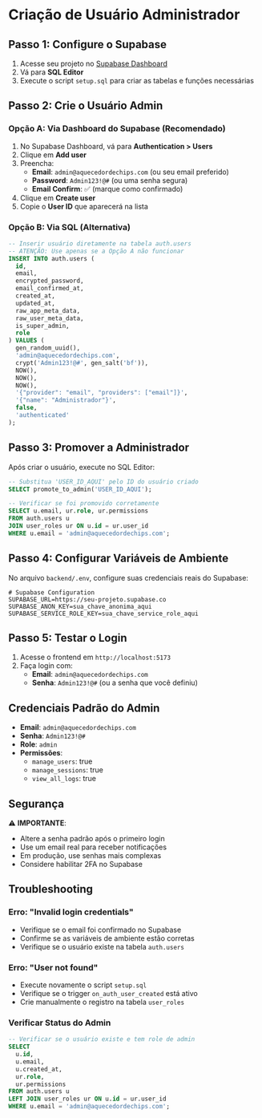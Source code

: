 # Criação de Usuário Administrador

## Passo 1: Configure o Supabase

1. Acesse seu projeto no [Supabase Dashboard](https://supabase.com/dashboard)
2. Vá para **SQL Editor**
3. Execute o script `setup.sql` para criar as tabelas e funções necessárias

## Passo 2: Crie o Usuário Admin

### Opção A: Via Dashboard do Supabase (Recomendado)

1. No Supabase Dashboard, vá para **Authentication > Users**
2. Clique em **Add user**
3. Preencha:
   - **Email**: `admin@aquecedordechips.com` (ou seu email preferido)
   - **Password**: `Admin123!@#` (ou uma senha segura)
   - **Email Confirm**: ✅ (marque como confirmado)
4. Clique em **Create user**
5. Copie o **User ID** que aparecerá na lista

### Opção B: Via SQL (Alternativa)

```sql
-- Inserir usuário diretamente na tabela auth.users
-- ATENÇÃO: Use apenas se a Opção A não funcionar
INSERT INTO auth.users (
  id,
  email,
  encrypted_password,
  email_confirmed_at,
  created_at,
  updated_at,
  raw_app_meta_data,
  raw_user_meta_data,
  is_super_admin,
  role
) VALUES (
  gen_random_uuid(),
  'admin@aquecedordechips.com',
  crypt('Admin123!@#', gen_salt('bf')),
  NOW(),
  NOW(),
  NOW(),
  '{"provider": "email", "providers": ["email"]}',
  '{"name": "Administrador"}',
  false,
  'authenticated'
);
```

## Passo 3: Promover a Administrador

Após criar o usuário, execute no SQL Editor:

```sql
-- Substitua 'USER_ID_AQUI' pelo ID do usuário criado
SELECT promote_to_admin('USER_ID_AQUI');

-- Verificar se foi promovido corretamente
SELECT u.email, ur.role, ur.permissions 
FROM auth.users u
JOIN user_roles ur ON u.id = ur.user_id
WHERE u.email = 'admin@aquecedordechips.com';
```

## Passo 4: Configurar Variáveis de Ambiente

No arquivo `backend/.env`, configure suas credenciais reais do Supabase:

```env
# Supabase Configuration
SUPABASE_URL=https://seu-projeto.supabase.co
SUPABASE_ANON_KEY=sua_chave_anonima_aqui
SUPABASE_SERVICE_ROLE_KEY=sua_chave_service_role_aqui
```

## Passo 5: Testar o Login

1. Acesse o frontend em `http://localhost:5173`
2. Faça login com:
   - **Email**: `admin@aquecedordechips.com`
   - **Senha**: `Admin123!@#` (ou a senha que você definiu)

## Credenciais Padrão do Admin

- **Email**: `admin@aquecedordechips.com`
- **Senha**: `Admin123!@#`
- **Role**: `admin`
- **Permissões**:
  - `manage_users`: true
  - `manage_sessions`: true
  - `view_all_logs`: true

## Segurança

⚠️ **IMPORTANTE**: 
- Altere a senha padrão após o primeiro login
- Use um email real para receber notificações
- Em produção, use senhas mais complexas
- Considere habilitar 2FA no Supabase

## Troubleshooting

### Erro: "Invalid login credentials"
- Verifique se o email foi confirmado no Supabase
- Confirme se as variáveis de ambiente estão corretas
- Verifique se o usuário existe na tabela `auth.users`

### Erro: "User not found"
- Execute novamente o script `setup.sql`
- Verifique se o trigger `on_auth_user_created` está ativo
- Crie manualmente o registro na tabela `user_roles`

### Verificar Status do Admin

```sql
-- Verificar se o usuário existe e tem role de admin
SELECT 
  u.id,
  u.email,
  u.created_at,
  ur.role,
  ur.permissions
FROM auth.users u
LEFT JOIN user_roles ur ON u.id = ur.user_id
WHERE u.email = 'admin@aquecedordechips.com';
```